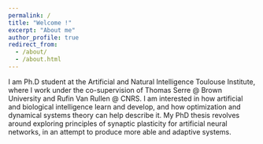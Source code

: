 ```yaml
---
permalink: /
title: "Welcome !"
excerpt: "About me"
author_profile: true
redirect_from: 
  - /about/
  - /about.html
---
```


I am Ph.D student at the Artificial and Natural Intelligence Toulouse Institute, where I work under the co-supervision of Thomas Serre @ Brown University and Rufin Van Rullen @ CNRS. I am interested in how artificial and biological intelligence learn and develop, and how optimization and dynamical systems theory can help describe it. My PhD thesis revolves around exploring principles of synaptic plasticity for artificial neural networks, in an attempt to produce more able and adaptive systems.
